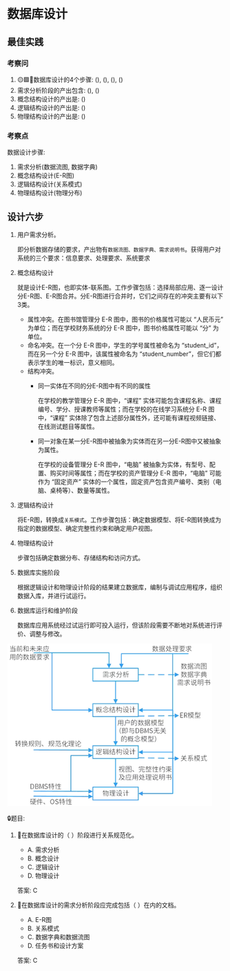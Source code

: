 # 数据库设计

## 最佳实践

### 考察问

1. 🟡🟩💚数据库设计的4个步骤: (), (), (), ()
2. 需求分析阶段的产出包含: (), ()
3. 概念结构设计的产出是: ()
4. 逻辑结构设计的产出是: ()
5. 物理结构设计的产出是: ()

### 考察点

数据设计步骤:

1. 需求分析(数据流图, 数据字典)
2. 概念结构设计(E-R图)
3. 逻辑结构设计(关系模式)
4. 物理结构设计(物理分布)

## 设计六步

1. 用户需求分析。

    即分析数据存储的要求，产出物有`数据流图、数据字典、需求说明书`。获得用户对系统的三个要求：信息要求、处理要求、系统要求

2. 概念结构设计

    就是设计E-R图，也即实体-联系图。工作步骤包括：选择局部应用、逐一设计分E-R图、E-R图合并。分E-R图进行合并时，它们之间存在的冲突主要有以下3类。

    - 属性冲突。在图书馆管理分 E-R 图中，图书的价格属性可能以 “人民币元” 为单位；而在学校财务系统的分 E-R 图中，图书价格属性可能以 “分” 为单位。
    - 命名冲突。在一个分 E-R 图中，学生的学号属性被命名为 “student_id”，而在另一个分 E-R 图中，该属性被命名为 “student_number”，但它们都表示学生的唯一标识，意义相同。
    - 结构冲突。
        - 同一实体在不同的分E-R图中有不同的属性

            在学校的教学管理分 E-R 图中，“课程” 实体可能包含课程名称、课程编号、学分、授课教师等属性；而在学校的在线学习系统分 E-R 图中，“课程” 实体除了包含上述部分属性外，还可能有课程视频链接、在线测试题目等属性。

        - 同一对象在某一分E-R图中被抽象为实体而在另一分E-R图中又被抽象为属性。

            在学校的设备管理分 E-R 图中，“电脑” 被抽象为实体，有型号、配置、购买时间等属性；而在学校的资产管理分 E-R 图中，“电脑” 可能作为 “固定资产” 实体的一个属性，固定资产包含资产编号、类别（电脑、桌椅等）、数量等属性。

3. 逻辑结构设计

    将E-R图，转换成`关系模式`。工作步骤包括：确定数据模型、将E-R图转换成为指定的数据模型、确定完整性约束和确定用户视图。

4. 物理结构设计

    步骤包括确定数据分布、存储结构和访问方式。

5. 数据库实施阶段

    根据逻辑设计和物理设计阶段的结果建立数据库，编制与调试应用程序，组织数据入库，并进行试运行。

6. 数据库运行和维护阶段

    数据库应用系统经过试运行即可投入运行，但该阶段需要不断地对系统进行评价、调整与修改。

![alt text](数据库/3.png)

🔒题目:

1. 💚在数据库设计的（  ）阶段进行关系规范化。

    - A. 需求分析
    - B. 概念设计
    - C. 逻辑设计
    - D. 物理设计

    答案: C

2. 💚在数据库设计的需求分析阶段应完成包括（  ）在内的文档。
    - A. E-R图
    - B. 关系模式
    - C. 数据字典和数据流图
    - D. 任务书和设计方案

    答案: C
